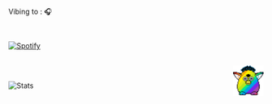 <br><br> Vibing to : 🎧  </strong></p>

<br>

[![Spotify](https://novatorem-rho-swart.vercel.app/api/spotify)](https://open.spotify.com/user/slmkhanahmed) 

<br>


<img src="party-furby.gif" align="right" width="60">

<br>

![Stats](https://github-readme-stats.vercel.app/api?username=slmkhanahmed&theme=dark&show_icons=true&bg_color=1a1a1a&icon_color=a0ffff)

<br>
